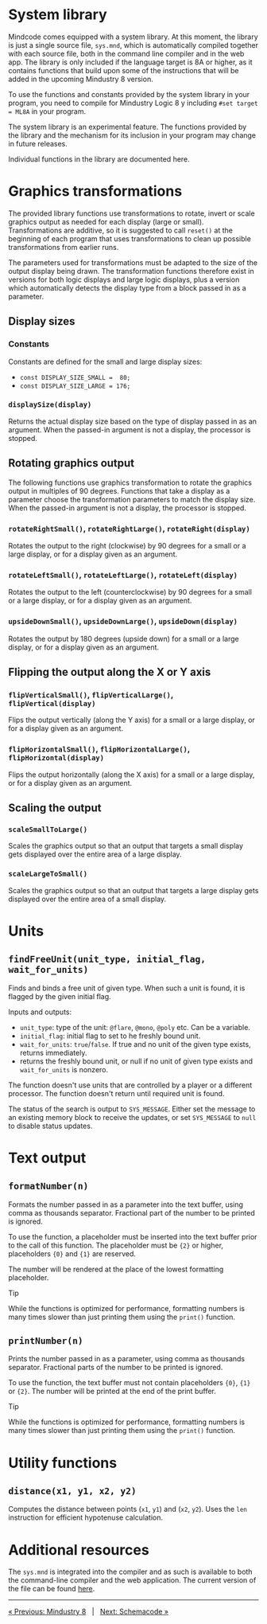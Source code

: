 # System library

Mindcode comes equipped with a system library. At this moment, the library is just a single source file, `sys.mnd`, which is automatically compiled together with each source file, both in the command line compiler and in the web app. The library is only included if the language target is 8A or higher, as it contains functions that build upon some of the instructions that will be added in the upcoming Mindustry 8 version.

To use the functions and constants provided by the system library in your program, you need to compile for Mindustry Logic 8 y including `#set target = ML8A` in your program.

The system library is an experimental feature. The functions provided by the library and the mechanism for its inclusion in your program may change in future releases. 

Individual functions in the library are documented here.

# Graphics transformations

The provided library functions use transformations to rotate, invert or scale graphics output as needed for each display (large or small). Transformations are additive, so it is suggested to call `reset()` at the beginning of each program that uses transformations to clean up possible transformations from earlier runs.

The parameters used for transformations must be adapted to the size of the output display being drawn. The transformation functions therefore exist in versions for both logic displays and large logic displays, plus a version which automatically detects the display type from a block passed in as a parameter.

## Display sizes

### Constants

Constants are defined for the small and large display sizes:  
 
* `const DISPLAY_SIZE_SMALL =  80;`
* `const DISPLAY_SIZE_LARGE = 176;`

### `displaySize(display)`

Returns the actual display size based on the type of display passed in as an argument. When the passed-in argument is not a display, the processor is stopped.

## Rotating graphics output

The following functions use graphics transformation to rotate the graphics output in multiples of 90 degrees. Functions that take a display as a parameter choose the transformation parameters to match the display size. When the passed-in argument is not a display, the processor is stopped.

### `rotateRightSmall()`, `rotateRightLarge()`, `rotateRight(display)`

Rotates the output to the right (clockwise) by 90 degrees for a small or a large display, or for a display given as an argument.

### `rotateLeftSmall()`, `rotateLeftLarge()`, `rotateLeft(display)`

Rotates the output to the left (counterclockwise) by 90 degrees for a small or a large display, or for a display given as an argument.

### `upsideDownSmall()`, `upsideDownLarge()`, `upsideDown(display)`

Rotates the output by 180 degrees (upside down) for a small or a large display, or for a display given as an argument.

## Flipping the output along the X or Y axis

### `flipVerticalSmall()`, `flipVerticalLarge()`, `flipVertical(display)`

Flips the output vertically (along the Y axis) for a small or a large display, or for a display given as an argument.

### `flipHorizontalSmall()`, `flipHorizontalLarge()`, `flipHorizontal(display)`

Flips the output horizontally (along the X axis) for a small or a large display, or for a display given as an argument.

## Scaling the output

### `scaleSmallToLarge()`

Scales the graphics output so that an output that targets a small display gets displayed over the entire area of a large display. 

### `scaleLargeToSmall()`

Scales the graphics output so that an output that targets a large display gets displayed over the entire area of a small display. 

# Units

## `findFreeUnit(unit_type, initial_flag, wait_for_units)`

Finds and binds a free unit of given type. When such a unit is found, it is flagged by the given initial flag.

Inputs and outputs:
* `unit_type`: type of the unit: `@flare`, `@mono`, `@poly` etc. Can be a variable.
* `initial_flag`: initial flag to set to he freshly bound unit.
* `wait_for_units`: `true`/`false`. If true and no unit of the given type exists, returns immediately.
* returns the freshly bound unit, or null if no unit of given type exists and `wait_for_units` is nonzero.

The function doesn't use units that are controlled by a player or a different processor. The function doesn't return until required unit is found.

The status of the search is output to `SYS_MESSAGE`. Either set the message to an existing memory block to receive the updates, or set `SYS_MESSAGE` to `null` to disable status updates.

# Text output

## `formatNumber(n)`

Formats the number passed in as a parameter into the text buffer, using comma as thousands separator. Fractional part of the number to be printed is ignored. 

To use the function, a placeholder must be inserted into the text buffer prior to the call of this function. The placeholder must be `{2}` or higher, placeholders `{0}` and `{1}` are reserved.

The number will be rendered at the place of the lowest formatting placeholder.

> [!TIP]
> While the functions is optimized for performance, formatting numbers is many times slower than just printing them using the `print()` function.

## `printNumber(n)`

Prints the number passed in as a parameter, using comma as thousands separator. Fractional parts of the number to be printed is ignored.

To use the function, the text buffer must not contain placeholders `{0}`, `{1}` or `{2}`. The number will be printed at the end of the print buffer.

> [!TIP]
> While the functions is optimized for performance, formatting numbers is many times slower than just printing them using the `print()` function.

# Utility functions

## `distance(x1, y1, x2, y2)`

Computes the distance between points (`x1`, `y1`) and (`x2`, `y2`). Uses the `len` instruction for efficient hypotenuse calculation.

# Additional resources

The `sys.mnd` is integrated into the compiler and as such is available to both the command-line compiler and the web application. The current version of the file can be found [here](/mindcode/src/main/resources/library/sys.mnd).

---

[« Previous: Mindustry 8](MINDUSTRY-8.markdown) &nbsp; | &nbsp; [Next: Schemacode »](SCHEMACODE.markdown)
